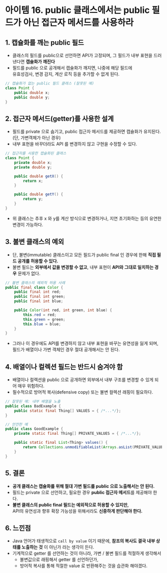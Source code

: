 # 아이템 16. public 클래스에서는 public 필드가 아닌 접근자 메서드를 사용하라

## 1. 캡슐화를 깨는 public 필드

- 클래스의 필드를 public으로 선언하면 API가 고정되며, 그 필드가 내부 표현을 드러낸다면 **캡슐화가 깨진다**
- 필드를 public 으로 공개해서 캡슐화가 깨지면, 나중에 해당 필드에   
  유효성검사, 변경 감지, 계산 로직 등을 추가할 수 없게 된다.

```Java
// 캡슐화가 없는 public 필드 클래스 (잘못된 예)
class Point {
    public double x;
    public double y;
}
```

## 2. 접근자 메서드(getter)를 사용한 설계

- 필드를 private 으로 숨기고, public 접근자 메서드를 제공하면 캡슐화가 유지된다.  
  (단, 가변객체가 아닌 경우)
- 내부 표현을 바꾸더라도 API 를 변경하지 않고 구현을 수정할 수 있다.

```Java
// 접근자를 사용한 캡슐화된 클래스
class Point {
    private double x;
    private double y;

    public double getX() {
        return x;
    }

    public double getY() {
        return y;
    }
}
```

- 위 클래스는 추후 x 와 y를 계산 방식으로 변경하거나, 지연 초기화하는 등의 유연한 변경이 가능하다.

## 3. 불변 클래스의 예외

- 단, 불변(immutable) 클래스이고 모든 필드가 public final 인 경우에 한해 **직접 필드 공개를 허용할 수 있다.**
- 불변 필드는 **외부에서 값을 변경할 수 없고**, 내부 표현이 **API와 그대로 일치하는 경우** 문제가 없다.

```Java
// 불변 클래스의 예외적 허용 사례
public final class Color {
    public final int red;
    public final int green;
    public final int blue;

    public Color(int red, int green, int blue) {
        this.red = red;
        this.green = green;
        this.blue = blue;
    }
}
```

- 그러나 이 경우에도 API를 변경하지 않고 내부 표현을 바꾸는 유연성을 잃게 되며,  
  필드가 배열이나 가변 객체인 경우 절대 공개해서는 안 된다.

## 4. 배열이나 컬렉션 필드는 반드시 숨겨야 함
- 배열이나 컬렉션을 public 으로 공개하면 외부에서 내부 구조를 변경할 수 있게 되어 매우 위험하다.
- 필수적으로 방어적 복사(defensive copy) 또는 불변 컬렉션 래핑이 필요하다.

```Java
// 잘못된 예: 내부 배열을 노출
public class BadExample {
    public static final Thing[] VALUES = { /*...*/};
}

// 안전한 예
public class GoodExample {
    private static final Thing[] PRIVATE_VALUES = { /*...*/};

    public static final List<Thing> values() {
        return Collections.unmodifiableList(Arrays.asList(PRIVATE_VALUES));
    }
}
```
## 5. 결론
- **공개 클래스는 캡슐화를 위해 절대 가변 필드를 public 으로 노출해서는 안 된다.**
- 필드는 private 으로 선언하고, 필요한 경우 **public 접근자 메서드**를 제공해야 한다.
- **불변 클래스의 public final 필드는 예외적으로 허용할 수 있지만,**  
  API의 유연성과 향후 확장 가능성을 위해서라도 **신중하게 판단해야 한다.**

## 6. 느낀점
- Java 언어가 태생적으로 `call by value` 이기 때문에, **참조의 복사도 결국 내부 상태를 노출하는 것** 이 아닌가 라는 생각이 든다.
- 기계적으로 getter 를 선언하는 것이 아니라, 가변 / 불변 필드를 적절하게 생각해서  
  - 불변값으로 래핑해서 getter 를 선언하던가,
  - 방어적 복사를 통해 적절한 value 로 반환해주는 것을 습관화 해야겠다.
